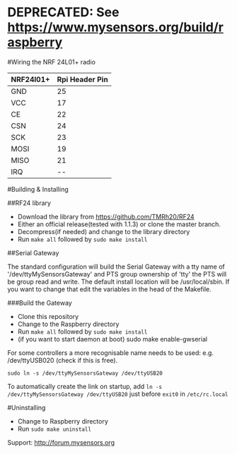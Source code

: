 DEPRECATED: See https://www.mysensors.org/build/raspberry
========



#Wiring the NRF	24L01+ radio

|NRF24l01+|Rpi Header Pin|
|---|---|
|GND|25|
|VCC|17|
|CE|22|
|CSN|24|
|SCK|23|
|MOSI|19|
|MISO|21|
|IRQ|--|

#Building & Installing

##RF24 library
* Download the library from https://github.com/TMRh20/RF24
 * Either an official release(tested with 1.1.3) or clone the master branch.
* Decompress(if needed) and change to the library directory
* Run `make all` followed by `sudo make install`

##Serial Gateway

The standard configuration will build the Serial Gateway with a tty name of
'/dev/ttyMySensorsGateway' and PTS group ownership of 'tty' the PTS will be group read
and write. The default install location will be /usr/local/sbin. If you want to change
that edit the variables in the head of the Makefile.

###Build the Gateway
* Clone this repository
* Change to the Raspberry directory
* Run `make all` followed by `sudo make install`
* (if you want to start daemon at boot) sudo make enable-gwserial

For some controllers a more recognisable name needs to be used: e.g. /dev/ttyUSB020 (check if this is free).

`sudo ln -s /dev/ttyMySensorsGateway /dev/ttyUSB20`

To automatically create the link on startup, add `ln -s /dev/ttyMySensorsGateway /dev/ttyUSB20` just before `exit0` in `/etc/rc.local`

#Uninstalling

* Change to Raspberry directory
* Run `sudo make uninstall`

Support: http://forum.mysensors.org
